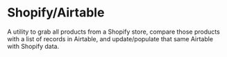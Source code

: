 # Shopify/Airtable

A utility to grab all products from a Shopify store, compare those products with a list of records in Airtable, and update/populate that same Airtable with Shopify data.
